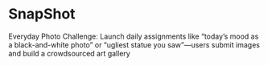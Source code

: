 # SnapShot

Everyday Photo Challenge: Launch daily assignments like “today’s mood as a black-and-white photo” or “ugliest statue you saw”—users submit images and build a crowdsourced art gallery
